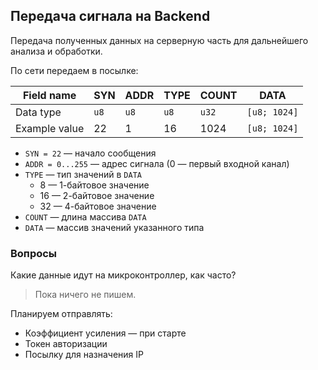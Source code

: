 ## Передача сигнала на Backend

Передача полученных данных на серверную часть для дальнейшего анализа и обработки.

По сети передаем в посылке:

| Field name   | SYN  | ADDR | TYPE | COUNT | DATA         |
|-------------|------|------|------|-------|-------------|
| Data type   | `u8` | `u8` | `u8` | `u32` | `[u8; 1024]` |
| Example value | 22 | 1 | 16 | 1024 | `[u8; 1024]` |

- `SYN = 22` — начало сообщения
- `ADDR = 0...255` — адрес сигнала (0 — первый входной канал)
- `TYPE` — тип значений в `DATA`
  - 8 — 1-байтовое значение
  - 16 — 2-байтовое значение
  - 32 — 4-байтовое значение
- `COUNT` — длина массива `DATA`
- `DATA` — массив значений указанного типа

### Вопросы

Какие данные идут на микроконтроллер, как часто?  
> Пока ничего не пишем.  

Планируем отправлять:  
- Коэффициент усиления — при старте  
- Токен авторизации  
- Посылку для назначения IP  